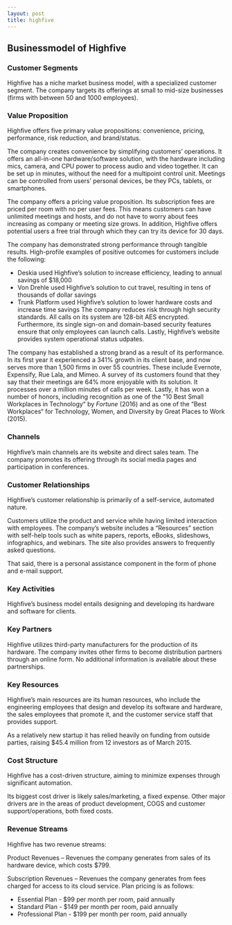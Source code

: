 ```yaml
---
layout: post
title: highfive
---
```


Businessmodel of Highfive
--------------------------

### Customer Segments

Highfive has a niche market business model, with a specialized customer segment. The company targets its offerings at small to mid-size businesses (firms with between 50 and 1000 employees).

### Value Proposition

Highfive offers five primary value propositions: convenience, pricing, performance, risk reduction, and brand/status.

The company creates convenience by simplifying customers’ operations. It offers an all-in-one hardware/software solution, with the hardware including mics, camera, and CPU power to process audio and video together. It can be set up in minutes, without the need for a multipoint control unit. Meetings can be controlled from users’ personal devices, be they PCs, tablets, or smartphones.

The company offers a pricing value proposition. Its subscription fees are priced per room with no per user fees. This means customers can have unlimited meetings and hosts, and do not have to worry about fees increasing as company or meeting size grows. In addition, Highfive offers potential users a free trial through which they can try its device for 30 days.

The company has demonstrated strong performance through tangible results. High-profile examples of positive outcomes for customers include the following:

 * Deskia used Highfive’s solution to increase efficiency, leading to annual savings of $18,000
* Von Drehle used Highfive’s solution to cut travel, resulting in tens of thousands of dollar savings
* Trunk Platform used Highfive’s solution to lower hardware costs and increase time savings
 The company reduces risk through high security standards. All calls on its system are 128-bit AES encrypted. Furthermore, its single sign-on and domain-based security features ensure that only employees can launch calls. Lastly, Highfive’s website provides system operational status udpates.

The company has established a strong brand as a result of its performance. In its first year it experienced a 341% growth in its client base, and now serves more than 1,500 firms in over 55 countries. These include Evernote, Expensify, Rue Lala, and Mimeo. A survey of its customers found that they say that their meetings are 64% more enjoyable with its solution. It processes over a million minutes of calls per week. Lastly, it has won a number of honors, including recognition as one of the "10 Best Small Workplaces in Technology“ by *Fortune* (2016) and as one of the “Best Workplaces“ for Technology, Women, and Diversity by Great Places to Work (2015).

### Channels

Highfive’s main channels are its website and direct sales team. The company promotes its offering through its social media pages and participation in conferences.

### Customer Relationships

Highfive’s customer relationship is primarily of a self-service, automated nature.

Customers utilize the product and service while having limited interaction with employees. The company’s website includes a “Resources” section with self-help tools such as white papers, reports, eBooks, slideshows, infographics, and webinars. The site also provides answers to frequently asked questions.

That said, there is a personal assistance component in the form of phone and e-mail support.

### Key Activities

Highfive’s business model entails designing and developing its hardware and software for clients.

### Key Partners

Highfive utilizes third-party manufacturers for the production of its hardware. The company invites other firms to become distribution partners through an online form. No additional information is available about these partnerships.

### Key Resources

Highfive’s main resources are its human resources, who include the engineering employees that design and develop its software and hardware, the sales employees that promote it, and the customer service staff that provides support.

As a relatively new startup it has relied heavily on funding from outside parties, raising $45.4 million from 12 investors as of March 2015.

### Cost Structure

Highfive has a cost-driven structure, aiming to minimize expenses through significant automation.

Its biggest cost driver is likely sales/marketing, a fixed expense. Other major drivers are in the areas of product development, COGS and customer support/operations, both fixed costs.

### Revenue Streams

Highfive has two revenue streams:

Product Revenues – Revenues the company generates from sales of its hardware device, which costs $799.

Subscription Revenues – Revenues the company generates from fees charged for access to its cloud service. Plan pricing is as follows:

 * Essential Plan - $99 per month per room, paid annually
* Standard Plan - $149 per month per room, paid annually
* Professional Plan - $199 per month per room, paid annually
